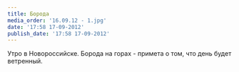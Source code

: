 ```yaml
---
title: Борода
media_order: '16.09.12 - 1.jpg'
date: '17:58 17-09-2012'
publish_date: '17:58 17-09-2012'
---
```


Утро в Новороссийске. Борода на горах - примета о том, что день будет ветренный. 